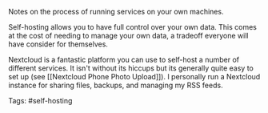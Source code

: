 Notes on the process of running services on your own machines.

Self-hosting allows you to have full control over your own data.  This comes at the cost of needing to manage your own data, a tradeoff everyone will have consider for themselves.

Nextcloud is a fantastic platform you can use to self-host a number of different services.  It isn't without its hiccups but its generally quite easy to set up (see [[Nextcloud Phone Photo Upload]]).  I personally run a Nextcloud instance for sharing files, backups, and managing my RSS feeds.

Tags: #self-hosting